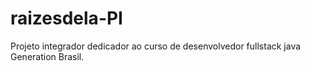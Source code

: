 # raizesdela-PI
Projeto integrador dedicador ao curso de desenvolvedor fullstack java Generation Brasil.
